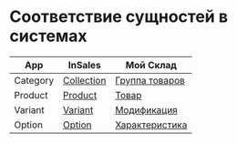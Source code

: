 # Соответствие сущностей в системах

| App | InSales | Мой Склад |
| ------ | ------ | ------ |
| Category | [Collection](https://api.insales.ru/#collection) | [Группа товаров](https://dev.moysklad.ru/doc/api/remap/1.2/dictionaries/#suschnosti-gruppa-towarow) |
| Product | [Product](https://api.insales.ru/#product) | [Товар](https://dev.moysklad.ru/doc/api/remap/1.2/dictionaries/#suschnosti-towar) |
| Variant | [Variant](https://api.insales.ru/#variant) | [Модификация](https://dev.moysklad.ru/doc/api/remap/1.2/dictionaries/#suschnosti-modifikaciq) |
| Option | [Option](https://api.insales.ru/#option-name) | [Характеристика](https://dev.moysklad.ru/doc/api/remap/1.2/dictionaries/#suschnosti-harakteristiki-modifikacij) |
